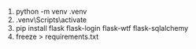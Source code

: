1. python -m venv .venv
2. .venv\Scripts\activate
3. pip install flask flask-login flask-wtf flask-sqlalchemy
4. freeze > requirements.txt
